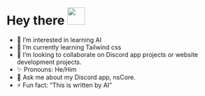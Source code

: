 # Hey there <img src="https://cdn3.emoji.gg/emojis/wavegif_1860.gif" width="40px" height="40px">

* 🤩 I’m interested in learning AI
* 🌱 I’m currently learning Tailwind css
* 🚀 I’m looking to collaborate on Discord app projects or website development projects.
* ✨ Pronouns: He/Him
* 💬 Ask me about my Discord app, nsCore.
* ⚡ Fun fact: “This is written by AI”